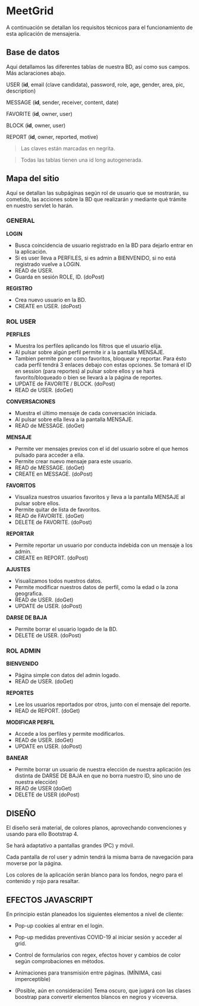 # MeetGrid

A continuación se detallan los requisitos técnicos para el funcionamiento de esta aplicación de mensajería.


## Base de datos

Aquí detallamos las diferentes tablas de nuestra BD, así como sus campos. Más aclaraciones abajo.

USER (**id**, email (clave candidata), password, role, age, gender, area, pic, description)

MESSAGE (**id**, sender, receiver, content, date)

FAVORITE (**id**, owner, user)

BLOCK (**id**, owner, user)

REPORT (**id**, owner, reported, motive)

>Las claves están marcadas en negrita.

>Todas las tablas tienen una id long autogenerada.

## Mapa del sitio

Aquí se detallan las subpáginas según rol de usuario que se mostrarán, su cometido, las acciones sobre la BD que realizarán y mediante qué trámite en nuestro servlet lo harán.

### GENERAL

**LOGIN**
* Busca coincidencia de usuario registrado en la BD para dejarlo entrar en la aplicación.
* Si es user lleva a PERFILES, si es admin a BIENVENIDO, si no está registrado vuelve a LOGIN.
* READ de USER.
* Guarda en sesión ROLE, ID. (doPost)

**REGISTRO** 
* Crea nuevo usuario en la BD.
* CREATE en USER. (doPost)


### ROL USER

**PERFILES**
* Muestra los perfiles aplicando los filtros que el usuario elija.
* Al pulsar sobre algún perfil permite ir a la pantalla MENSAJE. 
* Tambien permite poner como favoritos, bloquear y reportar. Para ésto cada perfil tendrá 3 enlaces debajo con estas opciones. Se tomará el ID en session (para reportes) al pulsar sobre ellos y se hará favorito/bloqueado o bien se llevará a la página de reportes.
* UPDATE de FAVORITE / BLOCK. (doPost)
* READ de USER. (doGet)

**CONVERSACIONES** 
* Muestra el último mensaje de cada conversación iniciada.
* Al pulsar sobre ella lleva a la pantalla MENSAJE. 
* READ de MESSAGE. (doGet)

**MENSAJE**
* Permite ver mensajes previos con el id del usuario sobre el que hemos pulsado para acceder a ella.
* Permite crear nuevo mensaje para este usuario.
* READ de MESSAGE. (doGet)
* CREATE en MESSAGE. (doPost)

**FAVORITOS**
* Visualiza nuestros usuarios favoritos y lleva a la pantalla MENSAJE al pulsar sobre ellos.
* Permite quitar de lista de favoritos.
* READ de FAVORITE. (doGet)
* DELETE de FAVORITE. (doPost)

**REPORTAR**
* Permite reportar un usuario por conducta indebida con un mensaje a los admin.
* CREATE en REPORT. (doPost)

**AJUSTES**
* Visualizamos todos nuestros datos.
* Permite modificar nuestros datos de perfil, como la edad o la zona geografica.
* READ de USER. (doGet)
* UPDATE de USER. (doPost)

**DARSE DE BAJA**
* Permite borrar el usuario logado de la BD.
* DELETE de USER. (doPost)

### ROL ADMIN

**BIENVENIDO**
* Página simple con datos del admin logado.
* READ de USER. (doGet)

**REPORTES**
* Lee los usuarios reportados por otros, junto con el mensaje del reporte.
* READ de REPORT. (doGet)

**MODIFICAR PERFIL**
* Accede a los perfiles y permite modificarlos.
* READ de USER. (doGet)
* UPDATE en USER. (doPost)

**BANEAR**
* Permite borrar un usuario de nuestra elección de nuestra aplicación (es distinta de DARSE DE BAJA en que no borra nuestro ID, sino uno de nuestra elección)
* READ de USER (doGet)
* DELETE de USER (doPost)

## DISEÑO

El diseño será material, de colores planos, aprovechando convenciones y usando para ello Bootstrap 4.

Se hará adaptativo a pantallas grandes (PC) y móvil.

Cada pantalla de rol user y admin tendrá la misma barra de navegación para moverse por la página.

Los colores de la aplicación serán blanco para los fondos, negro para el contenido y rojo para resaltar.

## EFECTOS JAVASCRIPT
En principio están planeados los siguientes elementos a nivel de cliente:

* Pop-up cookies al entrar en el login.

* Pop-up medidas preventivas COVID-19 al iniciar sesión y acceder al grid.

* Control de formularios con regex, efectos hover y cambios de color según comprobaciones en métodos.

* Animaciones para transmisión entre páginas. (MÍNIMA, casi imperceptible)

* (Posible, aún en consideración) Tema oscuro, que jugará con las clases boostrap para convertir elementos blancos en negros y viceversa.
